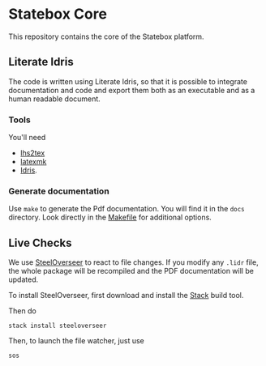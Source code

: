 # Statebox Core

This repository contains the core of the Statebox platform.

## Literate Idris

The code is written using Literate Idris, so that it is possible to integrate
documentation and code and export them both as an executable and as a human
readable document.

### Tools

You'll need

- [lhs2tex](https://github.com/kosmikus/lhs2tex/blob/master/INSTALL)
- [latexmk](https://mg.readthedocs.io/latexmk.html)
- [Idris](https://www.idris-lang.org/).

### Generate documentation

Use `make` to generate the Pdf documentation. You will find it in the
`docs` directory.
Look directly in the [Makefile](Makefile) for additional options.

## Live Checks

We use [SteelOverseer](https://github.com/schell/steeloverseer) to react to
file changes.
If you modify any `.lidr` file, the whole package will be recompiled and the PDF
documentation will be updated.

To install SteelOverseer, first download and install the
[Stack](https://github.com/commercialhaskell/stack) build tool.

Then do

```
stack install steeloverseer
```

Then, to launch the file watcher, just use

```
sos
```
